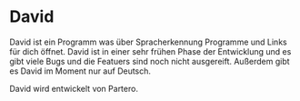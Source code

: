 # David
David ist ein Programm was über Spracherkennung Programme und Links für dich öffnet.
David ist in einer sehr frühen Phase der Entwicklung und es gibt viele Bugs und die Featuers sind noch nicht ausgereift.
Außerdem gibt es David im Moment nur auf Deutsch.

David wird entwickelt von Partero.
